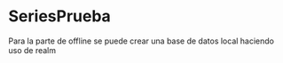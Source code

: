 # SeriesPrueba

Para la parte de offline se puede crear una base de datos local haciendo uso de realm
